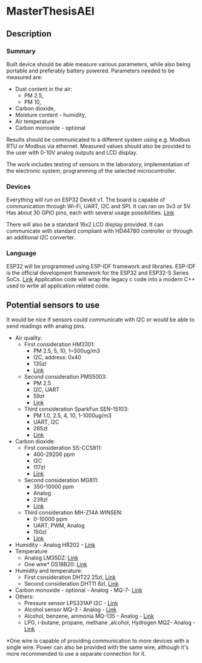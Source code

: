 # MasterThesisAEI

## Description
### Summary
Built device should be able measure various parameters, while also being
 portable and preferably battery powered. Parameters needed to be measured are:
 * Dust content in the air:
     * PM 2.5,
     * PM 10,
 * Carbon dioxide,
 * Moisture content - humidity,
 * Air temperature
 * Carbon monoxide - optional
 
Results should be communicated to a different system using e.g. Modbus RTU 
or Modbus via ethernet. Measured values should also be provided to the user 
with 0-10V analog outputs and LCD display.

The work includes testing of sensors in the laboratory, implementation of the 
electronic system, programming of the selected microcontroller.
 
### Devices
Everything will run on ESP32 Devkit v1. The board is capable of
communication through Wi-Fi, UART, I2C and SPI. It can ran on 3v3 or 5V. Has
about 30 GPIO pins, each with several usage possibilities. [Link](https://docs.zerynth.com/latest/reference/boards/doit_esp32/docs/)
  
There will also be a standard 16x2 LCD display provided. It can communicate
with standard compliant with HD44780 controller or through an
additional I2C converter. 

### Language
ESP32 will be programmed using ESP-IDF framework and libraries. ESP-IDF is the 
official development framework for the ESP32 and ESP32-S Series SoCs. [Link](https://docs.espressif.com/projects/esp-idf/en/latest/esp32/)
Application code will wrap the legacy c code into a modern C++ used to write 
all application related code.

## Potential sensors to use
It would be nice if sensors could communicate with I2C or would be able to
send readings with analog pins.
* Air quality:
    * First consideration HM3301:
        * PM 2.5, 5, 10, 1~500ug/m3
        * I2C, address: 0x40
        * 135zl
        * [Link](https://botland.com.pl/pl/grove-czujniki-gazow-pylow-i-czystosci-powietrza/13812-grove-laserowy-czujnik-pylu-czystosci-powietrza-pm25-hm3301-5v.html)
    * Second consideration PMS5003:
        * PM 2.5
        * I2C, UART
        * 59zł
        * [Link](https://botland.com.pl/pl/czujniki-czystosci-powietrza/6797-czujnik-pylu-czystosci-powietrza-pm25-pms5003-5v-uart.html)
    * Third consideration SparkFun SEN-15103:
        * PM 1.0, 2.5, 4, 10, 1-1000ug/m3
        * UART, I2C
        * 265zł
        * [Link](https://botland.com.pl/pl/czujniki-czystosci-powietrza/15062-czujnik-pylu-czystosci-powietrza-pm10-pm25-pm4-pm10-sps30-uarti2c-sparkfun-sen-15103.html)
* Carbon dioxide:
    * First consideration SS-CCS811:
        * 400-29206 ppm
        * I2C
        * 117zl
        * [Link](https://botland.com.pl/pl/czujniki-czystosci-powietrza/16798-ss-ccs811-i2c-czujnik-dwutlenku-wegla-i-jakosci-powietrza.html)
    * Second consideration MG811:
        * 350-10000 ppm
        * Analog
        * 239zl
        * [Link](https://botland.com.pl/pl/czujniki-gazow/4487-dfrobot-gravity-czujnik-dwutlenku-wegla-co2-elektrochemiczny.html)
    * Third consideration MH-Z14A WINSEN:
        * 0-10000 ppm
        * UART, PWM, Analog
        * 150zl
        * [Link](https://www.tme.eu/pl/details/mh-z14a-5kppm/czujniki-gazu/winsen/mh-z14a-5000ppm/)
* Humidity - Analog HR202 - [Link](https://abc-rc.pl/product-pol-11696-Czujnik-wilgotnosci-HR202-31K-dokladnosc-5-15x12mm.html)
* Temperature
    * Analog LM35DZ: [Link](https://abc-rc.pl/product-pol-7825-Czujnik-temperatury-LM35DZ-analogowy-uklad-scalony-THT.html)
    * One wire* DS18B20: [Link](https://abc-rc.pl/product-pol-6759-DS18B20-Czujnik-temperatury-obudowa-TO92.html)
* Humidity and temperature:
    * First consideration DHT22 25zl, [Link](https://botland.com.pl/pl/czujniki-multifunkcyjne/1612-czujnik-temperatury-i-wilgotnosci-dht22-am2302.html)
    * Second consideration DHT11 8zl, [Link](https://botland.com.pl/pl/czujniki-multifunkcyjne/9301-czujnik-temperatury-i-wilgotnosci-dht11-60c.html)
* Carbon monoxide - optional - Analog - MQ-7- [Link](https://botland.com.pl/pl/czujniki-gazow/239-czujnik-tlenku-wegla-mq-7-polprzewodnikowy.html)
* Others:
    * Pressure sensor LPS331AP  I2C - [Link](https://botland.com.pl/pl/czujniki-cisnienia/1421-lps331ap-czujnik-cisnienia-i-wysokosci-126kpa-i2cspi-3-5v-pololu-2126.html)
    * Alcohol sensor MQ-3 - Analog - [Link](https://botland.com.pl/pl/czujniki-gazow/5519-czujnik-alkoholu-mq-3-polprzewodnikowy-modul-waveshare-9530.html)
    * Alcohol, benzene, ammonia MQ-135 - Analog - [Link](https://botland.com.pl/pl/czujniki-gazow/5520-czujnik-alkoholu-benzenu-amoniaku-mq-135-polprzewodnikowy-modul-waveshare-9528.html)
    * LPG, i-butane, propane, methane ,alcohol, Hydrogen MQ2- Analog - [Link](https://www.dfrobot.com/index.php?route=product/product&product_id=681&search=MQ2&description=true#.VuZzz_mqqAw)





*One wire is capable of providing communication to more devices with a single
wire. Power can also be provided with the same wire, although it's more 
recommended to use a separate connection for it. 